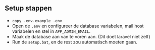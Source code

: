 ## Setup stappen
- `copy .env.example .env`
- Open de `.env` en configureer de database variabelen, mail host variabelen en stel in `APP_ADMIN_EMAIL`.
- Maak de database aan van te voren aan. (Dit doet laravel niet zelf)
- Run de `setup.bat`, en de rest zou automatisch moeten gaan.
